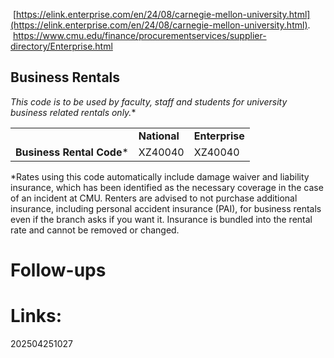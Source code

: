 
 [https://elink.enterprise.com/en/24/08/carnegie-mellon-university.html](https://elink.enterprise.com/en/24/08/carnegie-mellon-university.html).
 
 https://www.cmu.edu/finance/procurementservices/supplier-directory/Enterprise.html

## Business Rentals

**This code* is to be used by faculty, staff and students for university business related rentals only.**

|   |   |   |
|---|---|---|
||**National**|**Enterprise**|
|**Business Rental Code***|XZ40040|XZ40040|

*Rates using this code automatically include damage waiver and liability insurance, which has been identified as the necessary coverage in the case of an incident at CMU. Renters are advised to not purchase additional insurance, including personal accident insurance (PAI), for business rentals even if the branch asks if you want it. Insurance is bundled into the rental rate and cannot be removed or changed.


# Follow-ups


# Links: 



202504251027
